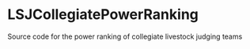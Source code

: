 # LSJCollegiatePowerRanking
Source code for the power ranking of collegiate livestock judging teams
